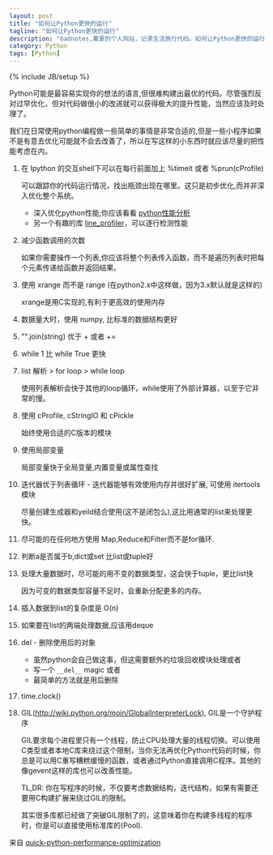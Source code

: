 ```yaml
---
layout: post
title: "如何让Python更快的运行"
tagline: "如何让Python更快的运行"
description: "badnotes,萬軍的个人网站，记录生活旅行代码。如何让Python更快的运行"
category: Python
tags: [Python]
---
```

{% include JB/setup %}

Python可能是最容易实现你的想法的语言,但很难构建出最优的代码。尽管强烈反对过早优化，但对代码做很小的改进就可以获得极大的提升性能，当然应该及时处理了。

我们在日常使用python编程做一些简单的事情是非常合适的,但是一些小程序如果不是有意去优化可能就不会去改善了，所以在写这样的小东西时就应该尽量的把性能考虑在内。

1. 在 Ipython 的交互shell下可以在每行前面加上 %timeit 或者 %prun(cProfile)

	可以跟踪你的代码运行情况，找出瓶颈出现在哪里。这只是初步优化,而并非深入优化整个系统。

	- 深入优化python性能,你应该看看 [python性能分析](http://www.huyng.com/posts/python-performance-analysis/)
	- 另一个有趣的库 [line_profiler](https://bitbucket.org/robertkern/line_profiler)，可以逐行检测性能

2. 减少函数调用的次数

	如果你需要操作一个列表,你应该将整个列表传入函数，而不是遍历列表时把每个元素传递给函数并返回结果。

3. 使用 xrange 而不是 range (在python2.x中这样做，因为3.x默认就是这样的)

	xrange是用C实现的,有利于更高效的使用内存

4. 数据量大时，使用 numpy, 比标准的数据结构更好

5. "".join(string) 优于 + 或者 +=

6. while 1 比 while True 更快

7. list 解析 > for loop > while loop

	使用列表解析会快于其他的loop循环，while使用了外部计算器，以至于它非常的慢。

8. 使用 cProfile, cStringIO 和 cPickle

	始终使用合适的C版本的模块

9. 使用局部变量

	局部变量快于全局变量,内置变量或属性查找

10. 迭代器优于列表循环 - 迭代器能够有效使用内存并很好扩展, 可使用 itertools 模块

	尽量创建生成器和yeild结合使用(这不是闭包么),这比用通常的list来处理更快。

11. 尽可能的在任何地方使用 Map,Reduce和Filter而不是for循环.

12. 判断a是否属于b,dict或set 比list或tuple好

13. 处理大量数据时，尽可能的用不变的数据类型，这会快于tuple，更比list快

	因为可变的数据类型容量不足时，会重新分配更多的内存。

14. 插入数据到list的复杂度是 O(n)

15. 如果要在list的两端处理数据,应该用deque

16. del - 删除使用后的对象

    - 虽然python会自己做这事，但这需要额外的垃圾回收模块处理或者
    - 写一个 ```__del__``` magic 或者
    - 最简单的方法就是用后删除

17. time.clock()

18. GIL(http://wiki.python.org/moin/GlobalInterpreterLock), GIL是一个守护程序

	GIL要求每个进程里只有一个线程，防止CPU处理大量的线程切换。可以使用C类型或者本地C库来绕过这个限制，当你无法再优化Python代码的时候，你总是可以用C重写糟糕缓慢的函数，或者通过Python直接调用C程序。其他的像gevent这样的库也可以改善性能。

	TL,DR: 你在写程序的时候，不仅要考虑数据结构，迭代结构，如果有需要还要用C构建扩展来绕过GIL的限制。

	其实很多库都已经做了突破GIL限制了的，这意味着你在构建多线程的程序时，你是可以直接使用标准库的(Pool).

来自 [quick-python-performance-optimization](http://infiniteloop.in/blog/quick-python-performance-optimization-part-ii/)